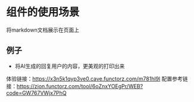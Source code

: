 # 组件的使用场景
将markdown文档展示在页面上
## 例子
- 将AI生成的回复用户的内容，更美观的打印出来

体验链接：https://x3n5k1qyp3ve0.cave.functorz.com/m781hl9l
配置参考链接：https://zion.functorz.com/tool/6oZnxYOEgPr/WEB?code=GW767VWjx7PhQ